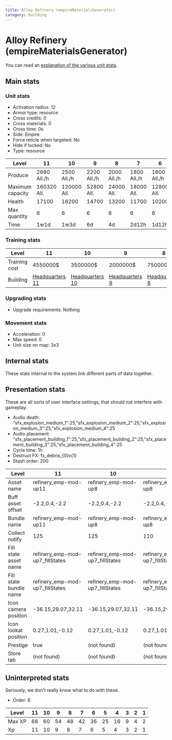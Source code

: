 ```yaml
---
title: Alloy Refinery (empireMaterialsGenerator)
category: building
---
```


# Alloy Refinery (empireMaterialsGenerator)

You can read an [explanation  of the various unit stats](unitexplained.md).

## Main stats

### Unit stats

  * Activation radius: 12
  * Armor type: resource
  * Cross credits: 0
  * Cross materials: 0
  * Cross time: 0s
  * Side: Empire
  * Force reticle when targeted: No
  * Hide if locked: No
  * Type: resource

|Level           |11          |10          |9           |8           |7           |6           |5           |4           |3          |2          |1          |
|----------------|------------|------------|------------|------------|------------|------------|------------|------------|-----------|-----------|-----------|
|Produce         |2680  All./h|2500  All./h|2200  All./h|2000  All./h|1800  All./h|1600  All./h|1400  All./h|1200  All./h|700  All./h|500  All./h|200  All./h|
|Maximum capacity|160320  All.|120000  All.|52800  All. |24000  All. |18000  All. |12800  All. |8400  All.  |6000  All.  |2800  All. |1500  All. |400  All.  |
|Health          |17100       |16200       |14700       |13200       |11700       |10200       |8700        |7200        |5400       |4500       |3000       |
|Max quantity    |6           |6           |6           |6           |6           |6           |5           |4           |3          |2          |2          |
|Time            |1w1d        |1w3d        |6d          |4d          |2d12h       |1d12h       |20h         |12h         |2h         |30m        |1m         |


### Training stats

|Level        |11                              |10                              |9                              |8                              |7                              |6                              |5                              |4                              |3                              |2                              |1                              |
|-------------|--------------------------------|--------------------------------|-------------------------------|-------------------------------|-------------------------------|-------------------------------|-------------------------------|-------------------------------|-------------------------------|-------------------------------|-------------------------------|
|Training cost|4550000$                        |3500000$                        |2000000$                       |750000$                        |350000$                        |175000$                        |60000$                         |30000$                         |10000$                         |2000$                          |750$                           |
|Building     |[Headquarters 11](empireHQ.html)|[Headquarters 10](empireHQ.html)|[Headquarters 9](empireHQ.html)|[Headquarters 8](empireHQ.html)|[Headquarters 7](empireHQ.html)|[Headquarters 6](empireHQ.html)|[Headquarters 5](empireHQ.html)|[Headquarters 4](empireHQ.html)|[Headquarters 3](empireHQ.html)|[Headquarters 2](empireHQ.html)|[Headquarters 1](empireHQ.html)|


### Upgrading stats

  * Upgrade requirements: Nothing

### Movement stats

  * Acceleration: 0
  * Max speed: 0
  * Unit size on map: 3x3

## Internal stats

These stats internal to the system link different parts of data together.


## Presentation stats

These are all sorts of user interface settings, that should not interfere with gameplay.

  * Audio death: "sfx_explosion_medium_1":25,"sfx_explosion_medium_2":25,"sfx_explosion_medium_3":25,"sfx_explosion_medium_4":25
  * Audio placement: "sfx_placement_building_1":25,"sfx_placement_building_2":25,"sfx_placement_building_3":25,"sfx_placement_building_4":25
  * Cycle time: 1h
  * Destruct FX: fx_debris_{0}x{1}
  * Stash order: 200

|Level                 |11                             |10                             |9                              |8                              |7                              |6                              |5                              |4                              |3                              |2                              |1                              |
|----------------------|-------------------------------|-------------------------------|-------------------------------|-------------------------------|-------------------------------|-------------------------------|-------------------------------|-------------------------------|-------------------------------|-------------------------------|-------------------------------|
|Asset name            |refinery_emp-mod-up11          |refinery_emp-mod-up8           |refinery_emp-mod-up8           |refinery_emp-mod-up8           |refinery_emp-mod-up7           |refinery_emp-mod-up6           |refinery_emp-mod-up5           |refinery_emp-mod-up4           |refinery_emp-mod-up3           |refinery_emp-mod-up2           |refinery_emp-mod-up1           |
|Buff asset offset     |-2.2,0.4,-2.2                  |-2.2,0.4,-2.2                  |-2.2,0.4,-2.2                  |-2.2,0.4,-2.2                  |-2.2,0.4,-2.2                  |-2,0.6,-2                      |-2,0.6,-2                      |-2,0.6,-2                      |-2,0.6,-2                      |-2,0.6,-2                      |-2,0.6,-2                      |
|Bundle name           |refinery_emp-mod-up11          |refinery_emp-mod-up8           |refinery_emp-mod-up8           |refinery_emp-mod-up8           |refinery_emp-mod-up7           |refinery_emp-mod-up6           |refinery_emp-mod-up5           |refinery_emp-mod-up4           |refinery_emp-mod-up3           |refinery_emp-mod-up2           |refinery_emp-mod-up1           |
|Collect notify        |125                            |125                            |110                            |100                            |90                             |80                             |70                             |60                             |35                             |25                             |10                             |
|Fill state asset name |refinery_emp-mod-up7_fillStates|refinery_emp-mod-up7_fillStates|refinery_emp-mod-up7_fillStates|refinery_emp-mod-up7_fillStates|refinery_emp-mod-up7_fillStates|refinery_emp-mod-up6_fillStates|refinery_emp-mod-up5_fillStates|refinery_emp-mod-up4_fillStates|refinery_emp-mod-up3_fillStates|refinery_emp-mod-up2_fillStates|refinery_emp-mod-up1_fillStates|
|Fill state bundle name|refinery_emp-mod-up7_fillStates|refinery_emp-mod-up7_fillStates|refinery_emp-mod-up7_fillStates|refinery_emp-mod-up7_fillStates|refinery_emp-mod-up7_fillStates|refinery_emp-mod-up6_fillStates|refinery_emp-mod-up5_fillStates|refinery_emp-mod-up4_fillStates|refinery_emp-mod-up3_fillStates|refinery_emp-mod-up2_fillStates|refinery_emp-mod-up1_fillStates|
|Icon camera position  |-36.15,29.07,32.11             |-36.15,29.07,32.11             |-36.15,29.07,32.11             |-36.15,29.07,32.11             |-36.15,29.02,32.1              |-36.15,29.02,32.1              |-36.15,29.02,32.1              |-36.15,29.02,32.1              |-36.15,29.02,32.1              |-36.15,29.02,32.1              |-36.15,29.02,32.1              |
|Icon lookat position  |0.27,1.01,-0.12                |0.27,1.01,-0.12                |0.27,1.01,-0.12                |0.27,1.01,-0.12                |0.27,0.96,-0.13                |0.27,0.96,-0.13                |0.27,0.96,-0.13                |0.27,0.96,-0.13                |0.27,0.96,-0.13                |0.27,0.96,-0.13                |0.27,0.96,-0.13                |
|Prestige              |true                           |(not found)                    |(not found)                    |(not found)                    |(not found)                    |(not found)                    |(not found)                    |(not found)                    |(not found)                    |(not found)                    |(not found)                    |
|Store tab             |(not found)                    |(not found)                    |(not found)                    |(not found)                    |(not found)                    |(not found)                    |(not found)                    |(not found)                    |(not found)                    |(not found)                    |resources                      |


## Uninterpreted stats

Seriously, we don't really know what to do with these.

  * Order: 6

|Level |11|10|9 |8 |7 |6 |5 |4 |3|2|1|
|------|--|--|--|--|--|--|--|--|-|-|-|
|Max XP|66|60|54|48|42|36|25|16|9|4|2|
|Xp    |11|10|9 |8 |7 |6 |5 |4 |3|2|1|


